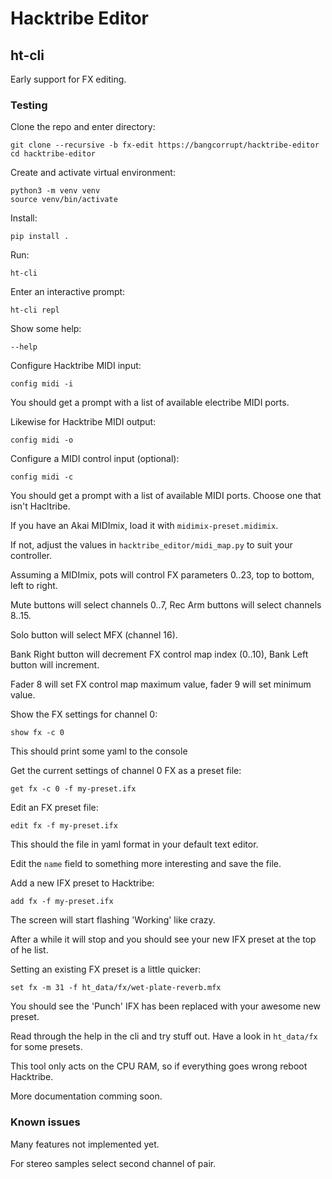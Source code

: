 # Hacktribe Editor

## ht-cli

Early support for FX editing.

### Testing

Clone the repo and enter directory:
    
    git clone --recursive -b fx-edit https://bangcorrupt/hacktribe-editor
    cd hacktribe-editor

Create and activate virtual environment:

    python3 -m venv venv
    source venv/bin/activate

Install:

    pip install .

Run:

    ht-cli

Enter an interactive prompt:

    ht-cli repl


Show some help:

    --help


Configure Hacktribe MIDI input:

    config midi -i

You should get a prompt with a list of available electribe MIDI ports.

Likewise for Hacktribe MIDI output:

    config midi -o


Configure a MIDI control input (optional):

    config midi -c

You should get a prompt with a list of available MIDI ports.  Choose one that isn't Hacltribe.

If you have an Akai MIDImix, load it with `midimix-preset.midimix`.  

If not, adjust the values in `hacktribe_editor/midi_map.py` to suit your controller.

Assuming a MIDImix, pots will control FX parameters 0..23, top to bottom, left to right.

Mute buttons will select channels 0..7, Rec Arm buttons will select channels 8..15.

Solo button will select MFX (channel 16).

Bank Right button will decrement FX control map index (0..10), Bank Left button will increment.

Fader 8 will set FX control map maximum value, fader 9 will set minimum value.


Show the FX settings for channel 0:

    show fx -c 0

This should print some yaml to the console


Get the current settings of channel 0 FX as a preset file:

    get fx -c 0 -f my-preset.ifx


Edit an FX preset file:

    edit fx -f my-preset.ifx

This should the file in yaml format in your default text editor.

Edit the `name` field to something more interesting and save the file.


Add a new IFX preset to Hacktribe:

    add fx -f my-preset.ifx

The screen will start flashing 'Working' like crazy.  

After a while it will stop and you should see your new IFX preset at the top of he list.


Setting an existing FX preset is a little quicker:

    set fx -m 31 -f ht_data/fx/wet-plate-reverb.mfx

You should see the 'Punch' IFX has been replaced with your awesome new preset.


Read through the help in the cli and try stuff out.  Have a look in `ht_data/fx` for some presets.

This tool only acts on the CPU RAM, so if everything goes wrong reboot Hacktribe.

More documentation comming soon.

### Known issues

Many features not implemented yet.

For stereo samples select second channel of pair.


